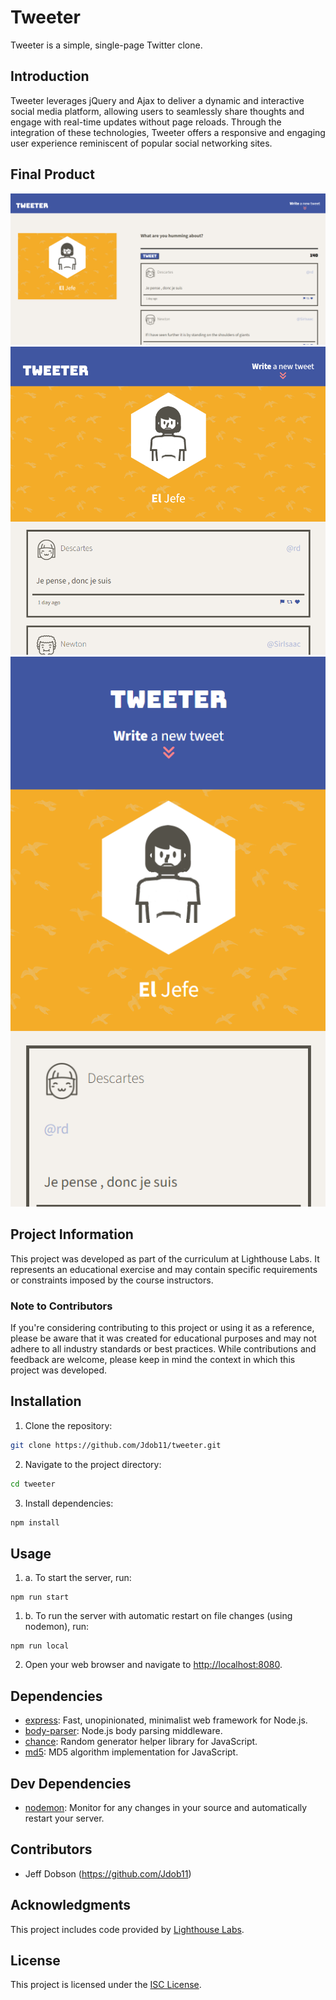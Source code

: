 # Tweeter

Tweeter is a simple, single-page Twitter clone.

## Introduction

Tweeter leverages jQuery and Ajax to deliver a dynamic and interactive social media platform, allowing users to seamlessly share thoughts and engage with real-time updates without page reloads. Through the integration of these technologies, Tweeter offers a responsive and engaging user experience reminiscent of popular social networking sites.

## Final Product

<p align="center">
  <img src="https://github.com/Jdob11/tweeter/blob/main/docs/tweeter-desktop-view.png?raw=true" alt="Screenshot of Tweeter desktop view">
  <img src="https://github.com/Jdob11/tweeter/blob/main/docs/tweeter-tablet-view.png?raw=true" alt="Screenshot of Tweeter tablet view">
  <img src="https://github.com/Jdob11/tweeter/blob/main/docs/tweeter-mobile-view.png?raw=true" alt="Screenshot of Tweeter mobile view">
</p>

## Project Information

This project was developed as part of the curriculum at Lighthouse Labs. It represents an educational exercise and may contain specific requirements or constraints imposed by the course instructors.

### Note to Contributors

If you're considering contributing to this project or using it as a reference, please be aware that it was created for educational purposes and may not adhere to all industry standards or best practices. While contributions and feedback are welcome, please keep in mind the context in which this project was developed.

## Installation

1. Clone the repository:

```bash
git clone https://github.com/Jdob11/tweeter.git
```

2. Navigate to the project directory:

```bash
cd tweeter
```

3. Install dependencies:

```bash
npm install
```

## Usage
1. a. To start the server, run:

```
npm run start
```

1. b. To run the server with automatic restart on file changes (using nodemon), run:

```
npm run local
```

2. Open your web browser and navigate to [http://localhost:8080](http://localhost:8080).

## Dependencies
- [express](https://www.npmjs.com/package/express): Fast, unopinionated, minimalist web framework for Node.js.
- [body-parser](https://www.npmjs.com/package/body-parser): Node.js body parsing middleware.
- [chance](https://www.npmjs.com/package/chance): Random generator helper library for JavaScript.
- [md5](https://www.npmjs.com/package/md5): MD5 algorithm implementation for JavaScript.

## Dev Dependencies

- [nodemon](https://www.npmjs.com/package/nodemon): Monitor for any changes in your source and automatically restart your server.


## Contributors

- Jeff Dobson (https://github.com/Jdob11)

## Acknowledgments

This project includes code provided by [Lighthouse Labs](https://www.lighthouselabs.ca/).

## License

This project is licensed under the [ISC License](LICENSE).